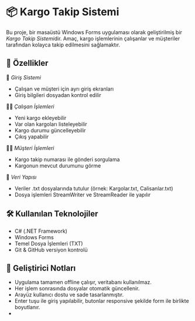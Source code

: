 # 📦 Kargo Takip Sistemi

Bu proje, bir masaüstü Windows Forms uygulaması olarak geliştirilmiş bir *Kargo Takip Sistemi*dir. Amaç, kargo işlemlerinin çalışanlar ve müşteriler tarafından kolayca takip edilmesini sağlamaktır.

## 🚀 Özellikler

🔐 *Giriş Sistemi*  
- Çalışan ve müşteri için ayrı giriş ekranları  
- Giriş bilgileri dosyadan kontrol edilir

👩‍💼 *Çalışan İşlemleri*  
- Yeni kargo ekleyebilir  
- Var olan kargoları listeleyebilir  
- Kargo durumu güncelleyebilir  
- Çıkış yapabilir

🧍‍♀ *Müşteri İşlemleri*  
- Kargo takip numarası ile gönderi sorgulama  
- Kargonun mevcut durumunu görme

📁 *Veri Yapısı*  
- Veriler .txt dosyalarında tutulur (örnek: Kargolar.txt, Calisanlar.txt)  
- Dosya işlemleri StreamWriter ve StreamReader ile yapılır

## 🛠 Kullanılan Teknolojiler

- C# (.NET Framework)
- Windows Forms
- Temel Dosya İşlemleri (TXT)
- Git & GitHub versiyon kontrolü

## 🧠 Geliştirici Notları

- Uygulama tamamen offline çalışır, veritabanı kullanılmaz.  
- Her işlem sonrasında dosyalar otomatik güncellenir.  
- Arayüz kullanıcı dostu ve sade tasarlanmıştır.  
- Enter tuşu ile giriş yapılabilir, butonlar responsive şekilde form ile birlikte boyutlanır.
-

